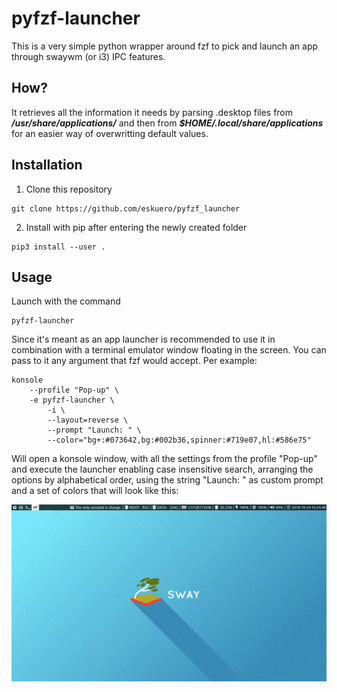 
# pyfzf-launcher
This is a very simple python wrapper around fzf to pick and launch an app through swaywm (or i3) IPC features.

## How?
It retrieves all the information it needs by parsing .desktop files from ***/usr/share/applications/*** and then from ***$HOME/.local/share/applications*** for an easier way of overwritting default values.

## Installation
1. Clone this repository
```
git clone https://github.com/eskuero/pyfzf_launcher
```
2. Install with pip after entering the newly created folder
```
pip3 install --user .
```
## Usage
Launch with the command
```
pyfzf-launcher
```
Since it's meant as an app launcher is recommended to use it in combination with a terminal emulator window floating in the screen. You can pass to it any argument that fzf would accept.
Per example:

```
konsole
	--profile "Pop-up" \
	-e pyfzf-launcher \
		-i \
		--layout=reverse \
		--prompt "Launch: " \
		--color="bg+:#073642,bg:#002b36,spinner:#719e07,hl:#586e75"
```
Will open a konsole window, with all the settings from the profile "Pop-up" and execute the launcher enabling case insensitive search, arranging the options by alphabetical order, using the string "Launch: " as custom prompt and a set of colors that will look like this:

<img src="https://raw.githubusercontent.com/eskuero/pyfzf-launcher/master/example.gif" width=640>

